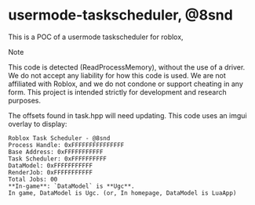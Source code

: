 # usermode-taskscheduler, @8snd
This is a POC of a usermode taskscheduler for roblox, 
> [!NOTE]
> This code is detected (ReadProcessMemory), without the use of a driver. We do not accept any liability for how this code is used.
> We are not affiliated with Roblox, and we do not condone or support cheating in any form. This project is intended strictly for development and research purposes.

The offsets found in task.hpp will need updating.
This code uses an imgui overlay to display:

```
Roblox Task Scheduler - @8snd
Process Handle: 0xFFFFFFFFFFFFFFF
Base Address: 0xFFFFFFFFFFF
Task Scheduler: 0xFFFFFFFFFF
DataModel: 0xFFFFFFFFFFF
RenderJob: 0xFFFFFFFFFFF
Total Jobs: 00
**In-game**: `DataModel` is **Ugc**.  
In game, DataModel is Ugc. (or, In homepage, DataModel is LuaApp)
```
